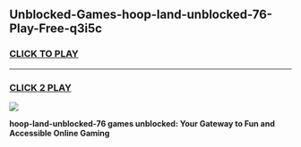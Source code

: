 
## Unblocked-Games-hoop-land-unblocked-76-Play-Free-q3i5c
<h3>
<a href="https://premium76.site?title=hoop-land-unblocked-76&ref=18A1">CLICK TO PLAY</a></h3>
<hr>

<h3>
<a href="https://premium76.site?title=hoop-land-unblocked-76&ref=18A1">CLICK 2 PLAY</a>
  
</h3>

<a href="https://premium76.site?title=hoop-land-unblocked-76&ref=18A1"><img src="https://clearcache.store/games.png"></a>


**hoop-land-unblocked-76 games unblocked: Your Gateway to Fun and Accessible Online Gaming**
